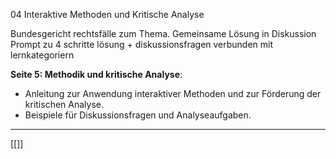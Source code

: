 04 Interaktive Methoden und Kritische Analyse

Bundesgericht rechtsfälle zum Thema. Gemeinsame Lösung in Diskussion
Prompt zu 4 schritte lösung + diskussionsfragen verbunden mit lernkategoriern

**Seite 5: Methodik und kritische Analyse**:

- Anleitung zur Anwendung interaktiver Methoden und zur Förderung der kritischen Analyse.
- Beispiele für Diskussionsfragen und Analyseaufgaben.

---
[[]]